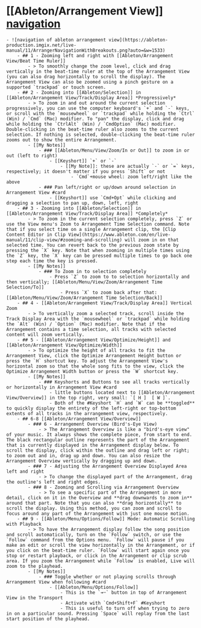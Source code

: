 # [[Ableton/Arrangement View]] [navigation](https://www.ableton.com/en/live-manual/11/arrangement-view/#navigation)
	- ![navigation of ableton arrangement view](https://ableton-production.imgix.net/live-manual/11/ArrangerNavigationWithBreakouts.png?auto=&w=1533)
		- ## 1 - Zooming left and right with [[Ableton/Arrangement View/Beat Time Ruler]]
			- > To smoothly change the zoom level, click and drag vertically in the beat-time ruler at the top of the Arrangement View (you can also drag horizontally to scroll the display). The Arrangement View can also be zoomed using a pinch gesture on a supported `trackpad` or touch screen.
		- ## 2 - Zooming into [[Ableton/Selection]] in [[Ableton/Arrangement View/Track/Display Area]] *Progressively*
			- > To zoom in and out around the current selection progressively, you can use the computer keyboard's `+` and `-` keys, or scroll with the `mousewheel` or `trackpad` while holding the `Ctrl` (Win) / `Cmd` (Mac) modifier. To "pan" the display, click and drag while holding the `CtrlAlt` (Win) / `CmdOption` (Mac) modifier. Double-clicking in the beat-time ruler also zooms to the current selection. If nothing is selected, double-clicking the beat-time ruler zooms out to show the entire Arrangement.
			- [[My Notes]]
				- ### [[Ableton/Menu/View/Zoom/In or Out]] to zoom in or out (left to right)
					- [[Keyshort]] `+` or `-`
						- [[My Note]]: these are actually `-` or `=` keys, respectively; it doesn't matter if you press `Shift` or not
							- `Cmd`+mouse wheel: zoom left/right like the above
				- ### Pan left/right or up/down around selection in Arrangement View #card
					- [[Keyshort]] use `Cmd+Opt` while clicking and dragging a selection to pan up, down, left, right
		- ## 3 - Zooming into [[Ableton/Selection]] in [[Ableton/Arrangement View/Track/Display Area]] *Completely*
			- > To zoom in the current selection completely, press `Z` or use the View menu's Zoom to Arrangement Time Selection command. Note that if you select time on a single Arrangement clip, the [Clip Content Editor in Clip View](https://www.ableton.com/en/live-manual/11/clip-view/#zooming-and-scrolling) will zoom in on that selected time. You can revert back to the previous zoom state by pressing the `X` key. Note that when zooming in multiple times using the `Z` key, the `X` key can be pressed multiple times to go back one step each time the key is pressed.
			- [[My Notes]]
				- ### To Zoom in to selection completely
					- Press `Z` to zoom to to selection horizontally and then vertically; [[Ableton/Menu/View/Zoom/Arrangement Time Selection/To]]
						- Press `X` to zoom back after that: [[Ableton/Menu/View/Zoom/Arrangement Time Selection/Back]]
		- ## 4 - [[Ableton/Arrangement View/Track/Display Area]] Vertical Zoom
			- > To vertically zoom a selected track, scroll inside the Track Display Area with the `mousewheel` or `trackpad` while holding the `Alt` (Win) / `Option` (Mac) modifier. Note that if the Arrangement contains a time selection, all tracks with selected content will zoom vertically.
		- ## 5 - [[Ableton/Arrangement View/Optimize/Height]] and [[Ableton/Arrangement View/Optimize/Width]]
			- > To optimize the height of all tracks to fit the Arrangement View, click the Optimize Arrangement Height button or press the `H` shortcut key. To adjust the Arrangement View's horizontal zoom so that the whole song fits to the view, click the Optimize Arrangement Width button or press the `W` shortcut key.
			- [[My Notes]]
				- ### Keyshorts and Buttons to see all tracks vertically or horizontally in Arrangement View #card
					- little buttons located next to [[Ableton/Arrangement View/Overview]] in the top right, very small: `[ H ]  [ W ]`.
					- Both of the #Keyshort `H` and `W` can be **toggled** to quickly display the entirety of the left-right or top-bottom extents of all tracks in the arrangement view, respectively.
		- ## 6-8 [[Ableton/Arrangement View/Overview]]
			- ### 6 - Arrangement Overview (Bird's-Eye View)
				- > The Arrangement Overview is like a "bird's-eye view" of your music. It always shows the complete piece, from start to end. The black rectangular outline represents the part of the Arrangement that is currently displayed in the Arrangement display below. To scroll the display, click within the outline and drag left or right; to zoom out and in, drag up and down. You can also resize the Arrangement Overview vertically by dragging up and down.
			- ### 7 - Adjusting the Arrangement Overview Displayed Area left and right
				- > To change the displayed part of the Arrangement, drag the outline's left and right edges.
			- ### 8 - Zooming and Scrolling via Arrangement Overview
				- > To see a specific part of the Arrangement in more detail, click on it in the Overview and **drag downwards to zoom in** around that part. Note that you can also **drag horizontally** to scroll the display. Using this method, you can zoom and scroll to focus around any part of the Arrangement with just one mouse motion.
		- ## 9 - [[Ableton/Menu/Options/Follow]] Mode: Automatic Scrolling with Playback
			- > To have the Arrangement display follow the song position and scroll automatically, turn on the `Follow` switch, or use the `Follow` command from the Options menu. `Follow` will pause if you make an edit or scroll the view horizontally in the Arrangement, or if you click on the beat-time ruler. `Follow` will start again once you stop or restart playback, or click in the Arrangement or clip scrub area. If you zoom the Arrangement while `Follow` is enabled, Live will zoom to the playhead.
			- [[My Notes]]
				- ### Toggle whether or not playing scrolls through Arrangement View when following #card
					- [[Ableton/Menu/Options/Follow]]
						- This is the `➔╌` button in top of Arrangement View in the Transport
						- Activate with `Cmd+Shift+F` #Keyshort
						- This is useful to turn off when trying to zero in on a particular sound. Pressing `Space` will replay from the last start position of the playhead.